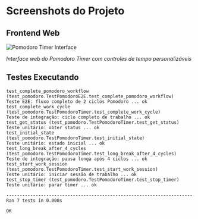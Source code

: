 # Screenshots do Projeto

## Frontend Web
![Pomodoro Timer Interface](https://via.placeholder.com/800x600/667eea/white?text=Pomodoro+Timer+Interface)

*Interface web do Pomodoro Timer com controles de tempo personalizáveis*

## Testes Executando
```
test_complete_pomodoro_workflow (test_pomodoro.TestPomodoroE2E.test_complete_pomodoro_workflow)
Teste E2E: fluxo completo de 2 ciclos Pomodoro ... ok
test_complete_work_cycle (test_pomodoro.TestPomodoroTimer.test_complete_work_cycle)
Teste de integração: ciclo completo de trabalho ... ok
test_get_status (test_pomodoro.TestPomodoroTimer.test_get_status)
Teste unitário: obter status ... ok
test_initial_state (test_pomodoro.TestPomodoroTimer.test_initial_state)
Teste unitário: estado inicial ... ok
test_long_break_after_4_cycles (test_pomodoro.TestPomodoroTimer.test_long_break_after_4_cycles)
Teste de integração: pausa longa após 4 ciclos ... ok
test_start_work_session (test_pomodoro.TestPomodoroTimer.test_start_work_session)
Teste unitário: iniciar sessão de trabalho ... ok
test_stop_timer (test_pomodoro.TestPomodoroTimer.test_stop_timer)
Teste unitário: parar timer ... ok

----------------------------------------------------------------------
Ran 7 tests in 0.000s

OK
```